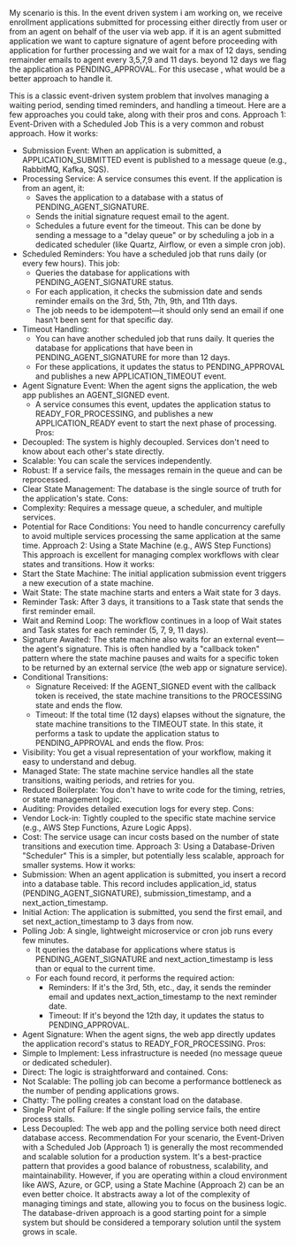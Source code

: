 My scenario is this. In the event driven system i am working on, we receive enrollment applications submitted for  processing either directly from user or from an agent on behalf of the user via web app. if it is an agent submitted application we want to capture signature of agent before proceeding with application for further processing and we wait for a max of 12 days, sending remainder emails to agent every 3,5,7,9 and 11 days. beyond 12 days we flag the application as PENDING_APPROVAL. For this usecase , what would be a better approach to handle it.



This is a classic event-driven system problem that involves managing a waiting period, sending timed reminders, and handling a timeout. Here are a few approaches you could take, along with their pros and cons.
Approach 1: Event-Driven with a Scheduled Job
This is a very common and robust approach.
How it works:
 * Submission Event: When an application is submitted, a APPLICATION_SUBMITTED event is published to a message queue (e.g., RabbitMQ, Kafka, SQS).
 * Processing Service: A service consumes this event. If the application is from an agent, it:
   * Saves the application to a database with a status of PENDING_AGENT_SIGNATURE.
   * Sends the initial signature request email to the agent.
   * Schedules a future event for the timeout. This can be done by sending a message to a "delay queue" or by scheduling a job in a dedicated scheduler (like Quartz, Airflow, or even a simple cron job).
 * Scheduled Reminders: You have a scheduled job that runs daily (or every few hours). This job:
   * Queries the database for applications with PENDING_AGENT_SIGNATURE status.
   * For each application, it checks the submission date and sends reminder emails on the 3rd, 5th, 7th, 9th, and 11th days.
   * The job needs to be idempotent—it should only send an email if one hasn't been sent for that specific day.
 * Timeout Handling:
   * You can have another scheduled job that runs daily. It queries the database for applications that have been in PENDING_AGENT_SIGNATURE for more than 12 days.
   * For these applications, it updates the status to PENDING_APPROVAL and publishes a new APPLICATION_TIMEOUT event.
 * Agent Signature Event: When the agent signs the application, the web app publishes an AGENT_SIGNED event.
   * A service consumes this event, updates the application status to READY_FOR_PROCESSING, and publishes a new APPLICATION_READY event to start the next phase of processing.
Pros:
 * Decoupled: The system is highly decoupled. Services don't need to know about each other's state directly.
 * Scalable: You can scale the services independently.
 * Robust: If a service fails, the messages remain in the queue and can be reprocessed.
 * Clear State Management: The database is the single source of truth for the application's state.
Cons:
 * Complexity: Requires a message queue, a scheduler, and multiple services.
 * Potential for Race Conditions: You need to handle concurrency carefully to avoid multiple services processing the same application at the same time.
Approach 2: Using a State Machine (e.g., AWS Step Functions)
This approach is excellent for managing complex workflows with clear states and transitions.
How it works:
 * Start the State Machine: The initial application submission event triggers a new execution of a state machine.
 * Wait State: The state machine starts and enters a Wait state for 3 days.
 * Reminder Task: After 3 days, it transitions to a Task state that sends the first reminder email.
 * Wait and Remind Loop: The workflow continues in a loop of Wait states and Task states for each reminder (5, 7, 9, 11 days).
 * Signature Awaited: The state machine also waits for an external event—the agent's signature. This is often handled by a "callback token" pattern where the state machine pauses and waits for a specific token to be returned by an external service (the web app or signature service).
 * Conditional Transitions:
   * Signature Received: If the AGENT_SIGNED event with the callback token is received, the state machine transitions to the PROCESSING state and ends the flow.
   * Timeout: If the total time (12 days) elapses without the signature, the state machine transitions to the TIMEOUT state. In this state, it performs a task to update the application status to PENDING_APPROVAL and ends the flow.
Pros:
 * Visibility: You get a visual representation of your workflow, making it easy to understand and debug.
 * Managed State: The state machine service handles all the state transitions, waiting periods, and retries for you.
 * Reduced Boilerplate: You don't have to write code for the timing, retries, or state management logic.
 * Auditing: Provides detailed execution logs for every step.
Cons:
 * Vendor Lock-in: Tightly coupled to the specific state machine service (e.g., AWS Step Functions, Azure Logic Apps).
 * Cost: The service usage can incur costs based on the number of state transitions and execution time.
Approach 3: Using a Database-Driven "Scheduler"
This is a simpler, but potentially less scalable, approach for smaller systems.
How it works:
 * Submission: When an agent application is submitted, you insert a record into a database table. This record includes application_id, status (PENDING_AGENT_SIGNATURE), submission_timestamp, and a next_action_timestamp.
 * Initial Action: The application is submitted, you send the first email, and set next_action_timestamp to 3 days from now.
 * Polling Job: A single, lightweight microservice or cron job runs every few minutes.
   * It queries the database for applications where status is PENDING_AGENT_SIGNATURE and next_action_timestamp is less than or equal to the current time.
   * For each found record, it performs the required action:
     * Reminders: If it's the 3rd, 5th, etc., day, it sends the reminder email and updates next_action_timestamp to the next reminder date.
     * Timeout: If it's beyond the 12th day, it updates the status to PENDING_APPROVAL.
 * Agent Signature: When the agent signs, the web app directly updates the application record's status to READY_FOR_PROCESSING.
Pros:
 * Simple to Implement: Less infrastructure is needed (no message queue or dedicated scheduler).
 * Direct: The logic is straightforward and contained.
Cons:
 * Not Scalable: The polling job can become a performance bottleneck as the number of pending applications grows.
 * Chatty: The polling creates a constant load on the database.
 * Single Point of Failure: If the single polling service fails, the entire process stalls.
 * Less Decoupled: The web app and the polling service both need direct database access.
Recommendation
For your scenario, the Event-Driven with a Scheduled Job (Approach 1) is generally the most recommended and scalable solution for a production system. It's a best-practice pattern that provides a good balance of robustness, scalability, and maintainability.
However, if you are operating within a cloud environment like AWS, Azure, or GCP, using a State Machine (Approach 2) can be an even better choice. It abstracts away a lot of the complexity of managing timings and state, allowing you to focus on the business logic.
The database-driven approach is a good starting point for a simple system but should be considered a temporary solution until the system grows in scale.
